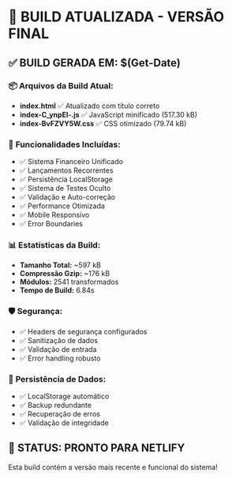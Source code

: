 # 🚀 BUILD ATUALIZADA - VERSÃO FINAL

## ✅ **BUILD GERADA EM:** $(Get-Date)

### 📦 **Arquivos da Build Atual:**
- **index.html** ✅ Atualizado com título correto
- **index-C_ynpEl-.js** ✅ JavaScript minificado (517.30 kB)
- **index-BvFZVY5W.css** ✅ CSS otimizado (79.74 kB)

### 🎯 **Funcionalidades Incluídas:**
- ✅ Sistema Financeiro Unificado
- ✅ Lançamentos Recorrentes
- ✅ Persistência LocalStorage
- ✅ Sistema de Testes Oculto
- ✅ Validação e Auto-correção
- ✅ Performance Otimizada
- ✅ Mobile Responsivo
- ✅ Error Boundaries

### 📊 **Estatísticas da Build:**
- **Tamanho Total:** ~597 kB
- **Compressão Gzip:** ~176 kB
- **Módulos:** 2541 transformados
- **Tempo de Build:** 6.84s

### 🛡️ **Segurança:**
- ✅ Headers de segurança configurados
- ✅ Sanitização de dados
- ✅ Validação de entrada
- ✅ Error handling robusto

### 💾 **Persistência de Dados:**
- ✅ LocalStorage automático
- ✅ Backup redundante
- ✅ Recuperação de erros
- ✅ Validação de integridade

## 🎉 **STATUS: PRONTO PARA NETLIFY**

Esta build contém a versão mais recente e funcional do sistema!